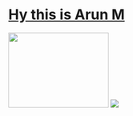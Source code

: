 # [Hy this is Arun M ](https://arun496.github.io/apnafolio/)
<img width="200px" height="150px" src="https://media.giphy.com/media/f3iwJFOVOwuy7K6FFw/giphy.gif" />
<img src="https://img.shields.io/badge/-Java-brightgreen" />
